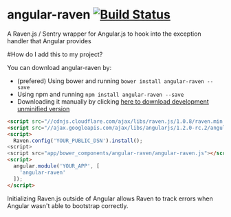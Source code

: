 # angular-raven [![Build Status](https://travis-ci.org/gdi2290/angular-raven.png?branch=master)](https://travis-ci.org/gdi2290/angular-raven)
A Raven.js / Sentry wrapper for Angular.js to hook into the exception handler that Angular provides

#How do I add this to my project?

You can download angular-raven by:

* (prefered) Using bower and running `bower install angular-raven --save`
* Using npm and running `npm install angular-raven --save`
* Downloading it manually by clicking [here to download development unminified version](https://raw.github.com/gdi2290/angular-raven/master/angular-raven.js)


````html
<script src="//cdnjs.cloudflare.com/ajax/libs/raven.js/1.0.8/raven.min.js"></script>
<script src="//ajax.googleapis.com/ajax/libs/angularjs/1.2.0-rc.2/angular.min.js"></script>
<script>
  Raven.config('YOUR_PUBLIC_DSN').install();
<script>
<script src="app/bower_components/angular-raven/angular-raven.js"></script>
<script>
  angular.module('YOUR_APP', [
    'angular-raven'
  ]);
</script>

````

Initializing Raven.js outside of Angular allows Raven to track errors when Angular wasn't able to bootstrap correctly.
